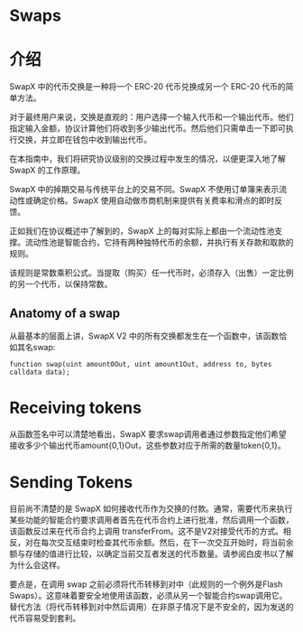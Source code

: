 # Swaps
# 介绍
SwapX 中的代币交换是一种将一个 ERC-20 代币兑换成另一个 ERC-20 代币的简单方法。

对于最终用户来说，交换是直观的：用户选择一个输入代币和一个输出代币。他们指定输入金额，协议计算他们将收到多少输出代币。然后他们只需单击一下即可执行交换，并立即在钱包中收到输出代币。

在本指南中，我们将研究协议级别的交换过程中发生的情况，以便更深入地了解 SwapX 的工作原理。

SwapX 中的掉期交易与传统平台上的交易不同。SwapX 不使用订单簿来表示流动性或确定价格。SwapX 使用自动做市商机制来提供有关费率和滑点的即时反馈。

正如我们在协议概述中了解到的，SwapX 上的每对实际上都由一个流动性池支撑。流动性池是智能合约，它持有两种独特代币的余额，并执行有关存款和取款的规则。

该规则是常数乘积公式。当提取（购买）任一代币时，必须存入（出售）一定比例的另一个代币，以保持常数。

## Anatomy of a swap
从最基本的层面上讲，SwapX V2 中的所有交换都发生在一个函数中，该函数恰如其名swap:

```
function swap(uint amount0Out, uint amount1Out, address to, bytes calldata data);
```

# Receiving tokens
从函数签名中可以清楚地看出，SwapX 要求swap调用者通过参数指定他们希望接收多少个输出代币amount{0,1}Out，这些参数对应于所需的数量token{0,1}。


# Sending Tokens
目前尚不清楚的是 SwapX 如何接收代币作为交换的付款。通常，需要代币来执行某些功能的智能合约要求调用者首先在代币合约上进行批准，然后调用一个函数，该函数反过来在代币合约上调用 transferFrom。这不是V2对接受代币的方式。相反，对在每次交互结束时检查其代币余额。然后，在下一次交互开始时，将当前余额与存储的值进行比较，以确定当前交互者发送的代币数量。请参阅白皮书以了解为什么会这样。

要点是，在调用 swap 之前必须将代币转移到对中（此规则的一个例外是Flash Swaps）。这意味着要安全地使用该函数，必须从另一个智能合约swap调用它。替代方法（将代币转移到对中然后调用）在非原子情况下是不安全的，因为发送的代币容易受到套利。
